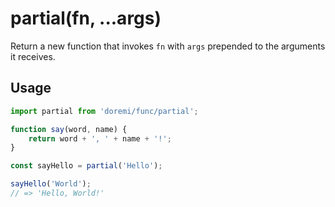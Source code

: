 # partial(fn, ...args)

Return a new function that invokes `fn` with `args` prepended to the arguments it receives.

## Usage

```js
import partial from 'doremi/func/partial';

function say(word, name) {
    return word + ', ' + name + '!';
}

const sayHello = partial('Hello');

sayHello('World');
// => 'Hello, World!'
```
